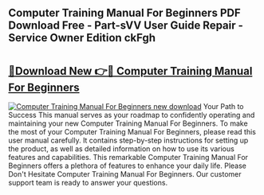 ## Computer Training Manual For Beginners PDF Download Free - Part-sVV User Guide Repair - Service Owner Edition ckFgh

# <h2><a href="http://bc44772.oget.top/?id=Computer+Training+Manual+For+Beginners">🔗Download New 👉🔴 Computer Training Manual For Beginners</a></h2>

[![Computer Training Manual For Beginners new download](https://i.imgur.com/5g1atiW.png)](http://bc44772.oget.top/?id=Computer+Training+Manual+For+Beginners)
Your Path to Success This manual serves as your roadmap to confidently operating and maintaining your new Computer Training Manual For Beginners. To make the most of your Computer Training Manual For Beginners, please read this user manual carefully. It contains step-by-step instructions for setting up the product, as well as detailed information on how to use its various features and capabilities. This remarkable Computer Training Manual For Beginners offers a plethora of features to enhance your daily life. Please Don't Hesitate Computer Training Manual For Beginners. Our customer support team is ready to answer your questions.
